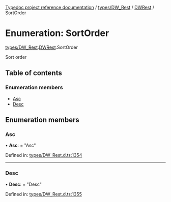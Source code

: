 [Typedoc project reference documentation](../README.md) / [types/DW_Rest](../modules/types_dw_rest.md) / [DWRest](../modules/types_dw_rest.dwrest.md) / SortOrder

# Enumeration: SortOrder

[types/DW_Rest](../modules/types_dw_rest.md).[DWRest](../modules/types_dw_rest.dwrest.md).SortOrder

Sort order

## Table of contents

### Enumeration members

- [Asc](types_dw_rest.dwrest.sortorder.md#asc)
- [Desc](types_dw_rest.dwrest.sortorder.md#desc)

## Enumeration members

### Asc

• **Asc**: = "Asc"

Defined in: [types/DW_Rest.d.ts:1354](https://github.com/DocuWare/REST-Sample-TS/blob/6f07cff/src/types/DW_Rest.d.ts#L1354)

___

### Desc

• **Desc**: = "Desc"

Defined in: [types/DW_Rest.d.ts:1355](https://github.com/DocuWare/REST-Sample-TS/blob/6f07cff/src/types/DW_Rest.d.ts#L1355)
